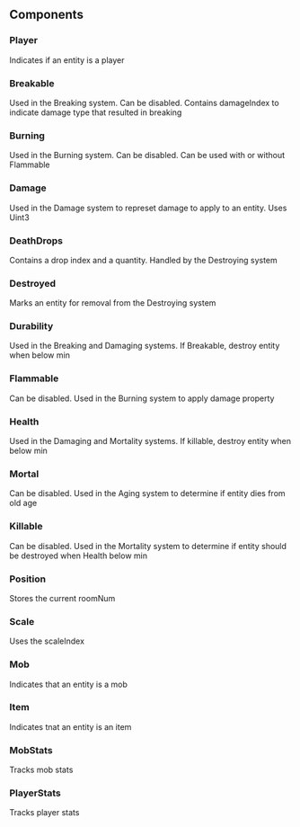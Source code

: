 ## Components

### Player

Indicates if an entity is a player

### Breakable

Used in the Breaking system. Can be disabled. Contains damageIndex to indicate damage type that resulted in breaking

### Burning

Used in the Burning system. Can be disabled. Can be used with or without Flammable

### Damage

Used in the Damage system to represet damage to apply to an entity. Uses Uint3

### DeathDrops

Contains a drop index and a quantity. Handled by the Destroying system

### Destroyed

Marks an entity for removal from the Destroying system

### Durability

Used in the Breaking and Damaging systems. If Breakable, destroy entity when below min

### Flammable

Can be disabled. Used in the Burning system to apply damage property

### Health

Used in the Damaging and Mortality systems. If killable, destroy entity when below min

### Mortal

Can be disabled. Used in the Aging system to determine if entity dies from old age

### Killable

Can be disabled. Used in the Mortality system to determine if entity should be destroyed when Health below min

### Position

Stores the current roomNum

### Scale

Uses the scaleIndex

### Mob

Indicates that an entity is a mob

### Item

Indicates tnat an entity is an item

### MobStats

Tracks mob stats

### PlayerStats

Tracks player stats
